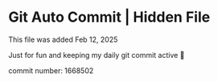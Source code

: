 # Git Auto Commit | Hidden File

This file was added Feb 12, 2025

Just for fun and keeping my daily git commit active 🤪

commit number: 1668502
